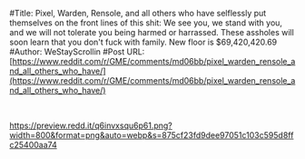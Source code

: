 #Title: Pixel, Warden, Rensole, and all others who have selflessly put themselves on the front lines of this shit: We see you, we stand with you, and we will not tolerate you being harmed or harrassed. These assholes will soon learn that you don't fuck with family. New floor is $69,420,420.69
#Author: WeStayScrollin
#Post URL: [https://www.reddit.com/r/GME/comments/md06bb/pixel_warden_rensole_and_all_others_who_have/](https://www.reddit.com/r/GME/comments/md06bb/pixel_warden_rensole_and_all_others_who_have/)


&#x200B;

https://preview.redd.it/q6invxsqu6p61.png?width=800&format=png&auto=webp&s=875cf23fd9dee97051c103c595d8ffc25400aa74